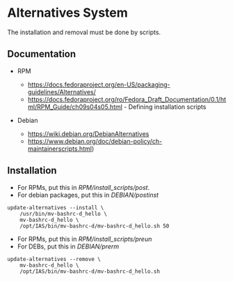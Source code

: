 # Alternatives System

The installation and removal must be done by scripts.

## Documentation

* RPM
	* https://docs.fedoraproject.org/en-US/packaging-guidelines/Alternatives/
	* https://docs.fedoraproject.org/ro/Fedora_Draft_Documentation/0.1/html/RPM_Guide/ch09s04s05.html - Defining installation scripts

* Debian
	* https://wiki.debian.org/DebianAlternatives
	* https://www.debian.org/doc/debian-policy/ch-maintainerscripts.html)


## Installation

* For RPMs, put this in *RPM/install_scripts/post*.
* For debian packages, put this in *DEBIAN/postinst*

```
update-alternatives --install \
	/usr/bin/mv-bashrc-d_hello \
	mv-bashrc-d_hello \
	/opt/IAS/bin/mv-bashrc-d/mv-bashrc-d_hello.sh 50
```

* For RPMs, put this in *RPM/install_scripts/preun*
* For DEBs, put this in *DEBIAN/prerm*

```
update-alternatives --remove \
	mv-bashrc-d_hello \
	/opt/IAS/bin/mv-bashrc-d/mv-bashrc-d_hello.sh
```
